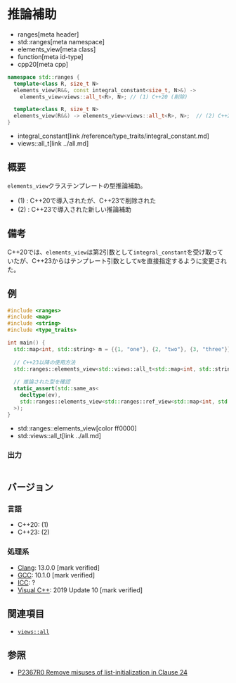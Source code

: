 # 推論補助
* ranges[meta header]
* std::ranges[meta namespace]
* elements_view[meta class]
* function[meta id-type]
* cpp20[meta cpp]

```cpp
namespace std::ranges {
  template<class R, size_t N>
  elements_view(R&&, const integral_constant<size_t, N>&) ->
    elements_view<views::all_t<R>, N>; // (1) C++20 (削除)

  template<class R, size_t N>
  elements_view(R&&) -> elements_view<views::all_t<R>, N>;  // (2) C++23
}
```
* integral_constant[link /reference/type_traits/integral_constant.md]
* views::all_t[link ../all.md]

## 概要
`elements_view`クラステンプレートの型推論補助。

- (1) : C++20で導入されたが、C++23で削除された
- (2) : C++23で導入された新しい推論補助

## 備考

C++20では、`elements_view`は第2引数として`integral_constant`を受け取っていたが、C++23からはテンプレート引数として`N`を直接指定するように変更された。

## 例
```cpp example
#include <ranges>
#include <map>
#include <string>
#include <type_traits>

int main() {
  std::map<int, std::string> m = {{1, "one"}, {2, "two"}, {3, "three"}};
  
  // C++23以降の使用方法
  std::ranges::elements_view<std::views::all_t<std::map<int, std::string>&>, 0> ev{m};
  
  // 推論された型を確認
  static_assert(std::same_as<
    decltype(ev),
    std::ranges::elements_view<std::ranges::ref_view<std::map<int, std::string>>, 0>
  >);
}
```
* std::ranges::elements_view[color ff0000]
* std::views::all_t[link ../all.md]

### 出力
```
```

## バージョン
### 言語
- C++20: (1)
- C++23: (2)

### 処理系
- [Clang](/implementation.md#clang): 13.0.0 [mark verified]
- [GCC](/implementation.md#gcc): 10.1.0 [mark verified]
- [ICC](/implementation.md#icc): ?
- [Visual C++](/implementation.md#visual_cpp): 2019 Update 10 [mark verified]

## 関連項目
- [`views::all`](../all.md)

## 参照
- [P2367R0 Remove misuses of list-initialization in Clause 24](https://www.open-std.org/jtc1/sc22/wg21/docs/papers/2021/p2367r0.html)